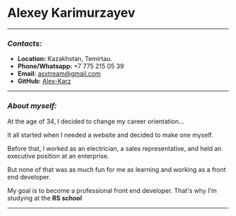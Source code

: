 # Alexey Karimurzayev

***
### _Contacts:_  
* **Location:** Kazakhstan, Temirtau.
* **Phone/Whatsapp:**  +7 775 215 05 39
* **Email:** asxtream@gmail.com
* **GitHub:** [Alex-Karz](https://github.com/Alex-Karz)

***

### _About myself:_

At the age of 34, I decided to change my career orientation...  

It all started when I needed a website and decided to make one myself.  

Before that, I worked as an electrician, a sales representative, and held an executive position at an enterprise.  

But none of that was as much fun for me as learning and working as a front end developer.  

My goal is to become a professional front end developer. That's why I'm studying at the **RS school**

---
